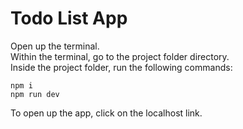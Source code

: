 # Todo List App
Open up the terminal. <br />
Within the terminal, go to the project folder directory. <br />
Inside the project folder, run the following commands: <br />
```
npm i 
npm run dev
```
To open up the app, click on the localhost link.

